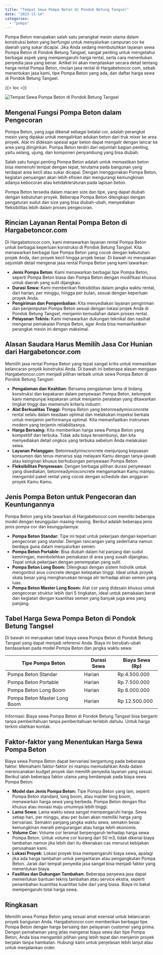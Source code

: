 ```yaml
---
title: "Tempat Sewa Pompa Beton di Pondok Betung Tangsel"
date: "2023-11-14"
categories: 
  - "pompa"
---
```




Pompa Beton merupakan salah satu perangkat mesin utama dalam konstruksi beton yang berfungsi untuk menyalurkan campuran cor ke daerah yang sukar dicapai. Jika Anda sedang membutuhkan layanan sewa Pompa Beton di Pondok Betung Tangsel, sangat penting untuk mengetahui berbagai aspek yang mempengaruhi harga rental, serta cara menentukan penyedia jasa yang benar. Artikel ini akan menjelaskan secara detail tentang harga rental Pompa Beton, rincian jasa rental di Hargabetoncor.com, sebab menentukan jasa kami, tipe Pompa Beton yang ada, dan daftar harga sewa di Pondok Betung Tangsel.

{{< toc >}}

![Tempat Sewa Pompa Beton di Pondok Betung Tangsel](https://hargareadymixid.github.io/pompa/concrete-pump%20(6).png)

## Mengenal Fungsi Pompa Beton dalam Pengecoran

Pompa Beton, yang juga dikenal sebagai belalai cor, adalah perangkat mesin yang dipakai untuk mengalirkan adukan beton dari truk mixer ke area proyek. Alat ini didesain spesial agar beton dapat mengalir dengan lancar ke area yang diinginkan. Pompa Beton terdiri dari sejumlah bagian penting, yaitu selang, ujung, dan komponen penyambung yang bisa diubah.

Salah satu fungsi penting Pompa Beton adalah untuk memastikan beton bisa memenuhi tempat dengan tepat, terutama pada bangunan yang terdapat area kecil atau sukar dicapai. Dengan menggunakan Pompa Beton, kegiatan penuangan akan lebih efisien dan mengurangi kemungkinan adanya kebocoran atau ketidakteraturan pada lapisan beton.

Pompa Beton tersedia dalam macam size dan tipe, yang dapat diubah dengan kebutuhan proyek. Beberapa Pompa Beton dilengkapi dengan pengaturan sudut dan size yang bisa diubah-ubah, menyediakan fleksibilitas lebih dalam proses pengecoran.

## Rincian Layanan Rental Pompa Beton di Hargabetoncor.com

Di Hargabetoncor.com, kami menawarkan layanan rental Pompa Beton untuk berbagai keperluan konstruksi di Pondok Betung Tangsel. Kita menawarkan berbagai tipe Pompa Beton yang cocok dengan kebutuhan projek Anda, dari proyek kecil hingga projek besar. Di bawah ini merupakan sejumlah detail mengenai jasa rental Pompa Beton yang kami tawarkan:

- **Jenis Pompa Beton:** Kami menawarkan berbagai tipe Pompa Beton, seperti Pompa Beton biasa dan Pompa Beton dengan modifikasi khusus untuk daerah yang sulit dijangkau.
- **Durasi Sewa:** Kami memberikan fleksibilitas dalam jangka waktu rental, dari harian, per minggu, hingga per bulan, sesuai dengan keperluan proyek Anda.
- **Pengiriman dan Pengembalian:** Kita menyediakan layanan pengiriman dan penjemputan Pompa Beton sesuai dengan lokasi projek Anda di Pondok Betung Tangsel, menjamin kemudahan dalam proses rental.
- **Pelayanan Teknis:** Kami menawarkan dukungan teknikal dan nasihat mengenai pemakaian Pompa Beton, agar Anda bisa memanfaatkan perangkat mesin ini dengan maksimal.

## Alasan Saudara Harus Memilih Jasa Cor Hunian dari Hargabetoncor.com

Memilih jasa rental Pompa Beton yang tepat sangat kritis untuk memastikan kelancaran proyek konstruksi Anda. Di bawah ini beberapa alasan mengapa Hargabetoncor.com menjadi pilihan terbaik untuk sewa Pompa Beton di Pondok Betung Tangsel:

- **Pengalaman dan Keahlian:** Bersama pengalaman lama di bidang konstruksi dan kepakaran dalam penyewaan Pompa Beton, kelompok kami mempunyai kepakaran untuk menjamin peralatan yang ditawarkan tingkat tinggi dan memenuhi kriteria industri.
- **Alat Berkualitas Tinggi:** Pompa Beton yang betonreadymixconcrete rental selalu dalam keadaan optimal dan melakukan inspeksi berkala untuk menjamin performanya optimal. Kita memanfaatkan instrumen modern yang terjamin reliabilitasnya.
- **Harga Bersaing:** Kita memberikan harga sewa Pompa Beton yang kompetitif dan terbuka. Tidak ada biaya tersembunyi, dan kita menyediakan detail ongkos yang terbuka sebelum Anda melakukan sewa.
- **Layanan Pelanggan:** Betonreadymixconcrete menjunjung kepuasan konsumen dan terus-menerus siap melayani Kamu dengan tanya-jawab atau keinginan khusus berhubungan penyewaan Pompa Beton.
- **Fleksibilitas Penyewaan:** Dengan berbagai pilihan durasi penyewaan yang disediakan, betonreadymixconcrete mengamankan Kamu mampu mengambil paket rental yang cocok dengan schedule dan anggaran proyek Kamu Kamu.

## Jenis Pompa Beton untuk Pengecoran dan Keuntungannya

Pompa Beton yang kita tawarkan di Hargabetoncor.com memiliki beberapa model dengan keunggulan masing-masing. Berikut adalah beberapa jenis jenis pompa cor dan keunggulannya:

- **Pompa Beton Standar:** Tipe ini tepat untuk pekerjaan dengan keperluan pengecoran yang standar. Dengan rancangan yang sederhana namun berdaya guna dalam menyalurkan semen.
- **Pompa Beton Portable:** Bisa diubah dalam hal panjang dan sudut kemiringan, membolehkan pemakaian di area yang susah dijangkau. Tepat untuk pekerjaan dengan penempatan yang sulit.
- **Pompa Beton Long Boom:** Dilengkapi dengan sistem hidrolik untuk mengontrol arus concrete dengan ketepatan tinggi. Ideal untuk proyek skala besar yang mengharuskan tenaga alir terhadap aliran semen yang luas.
- **Pompa Beton Master Long Boom:** Alat cor yang didesain khusus untuk pengecoran struktur lebih dari 5 tingkatan, ideal untuk pemakaian berat dan kegiatan dengan kuantitas semen yang banyak juga area yang panjang.

## Tabel Harga Sewa Pompa Beton di Pondok Betung Tangsel

Di bawah ini merupakan tabel biaya sewa Pompa Beton di Pondok Betung Tangsel yang dapat menjadi referensi Anda. Biaya ini berubah-ubah berdasarkan pada model Pompa Beton dan jangka waktu sewa:

| Tipe Pompa Beton | Durasi Sewa | Biaya Sewa (Rp) |
| --- | --- | --- |
| Pompa Beton Standar | Harian | Rp 4.500.000 |
| Pompa Beton Portable | Harian | Rp 7.500.000 |
| Pompa Beton Long Boom | Harian | Rp 8.000.000 |
| Pompa Beton Master Long Boom | Harian | Rp 12.500.000 |

Informasi: Biaya sewa Pompa Beton di Pondok Betung Tangsel bisa berganti tanpa pemberitahuan tanpa pemberitahuan terlebih dahulu. Untuk harga terkini silahkan kontak.

## Faktor-faktor yang Menentukan Harga Sewa Pompa Beton

Biaya sewa Pompa Beton dapat bervariasi bergantung pada beberapa faktor. Memahami faktor-faktor ini mampu memudahkan Anda dalam merencanakan budget proyek dan memilih penyedia layanan yang sesuai. Berikut ialah beberapa faktor utama yang berdampak pada biaya sewa Pompa Beton:

- **Model dan Jenis Pompa Beton:** Tipe Pompa Beton yang lain, seperti Pompa Beton standard, long boom, atau master long boom, menawarkan harga sewa yang berbeda. Pompa Beton dengan fitur khusus atau inovasi maju umumnya lebih tinggi.
- **Lama Sewa:** Lama waktu sewa sangat mempengaruhi harga. Sewa setiap hari, per minggu, atau per bulan akan memiliki harga yang bervariasi. Semakin panjang jangka waktu sewa, semakin besar kemungkinan meraih pengurangan atau harga lebih ekonomis.
- **Volume Cor:** Volume cor teramat berpengaruh terhadap harga sewa Pompa Beton. Untuk volume cor kurang dari 50 m3, tidak dikenai biaya tambahan namun jika lebih dari itu dikenakan cas menurut kebijakan perusahaan kami.
- **Lokasi Proyek:** Lokasi proyek bisa mempengaruhi biaya sewa, apalagi jika ada harga tambahan untuk pengantaran atau pengangkutan Pompa Beton. Jarak dari tempat penyedia jasa sangat bisa menjadi faktor yang menentukan biaya.
- **Fasilitas dan Dukungan Tambahan:** Beberapa penyewa jasa dapat memerlukan bantuan teknis tambahan atau service ekstra, seperti penambahan kuantitas kuantitas tube dari yang biasa. Biaya ini bakal mempengaruhi total harga sewa.

## Ringkasan

Memilih sewa Pompa Beton yang sesuai amat esensial untuk kelancaran proyek bangunan Anda. Hargabetoncor.com memberikan berbagai tipe Pompa Beton dengan harga bersaing dan pelayanan customer yang prima. Dengan pemahaman yang jelas mengenai biaya sewa dan tipe Pompa Beton, Anda bisa mengambil pilihan yang lebih tepat dan menjamin proyek berjalan tanpa hambatan. Hubungi kami untuk penjelasan lebih lanjut atau untuk menjalankan order.
